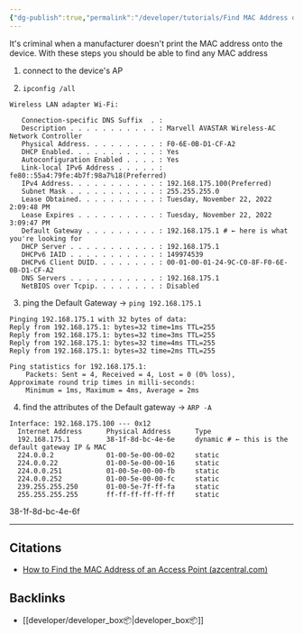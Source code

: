 ```yaml
---
{"dg-publish":true,"permalink":"/developer/tutorials/Find MAC Address of Any AP/","created":"2024-02-29T22:19:56.249-06:00","updated":"2024-03-01T00:19:46.000-06:00"}
---
```


It's criminal when a manufacturer doesn't print the MAC address onto the device. With these steps you should be able to find any MAC address

1. connect to the device's AP

2. `ipconfig /all`
```shell
Wireless LAN adapter Wi-Fi:

   Connection-specific DNS Suffix  . :
   Description . . . . . . . . . . . : Marvell AVASTAR Wireless-AC Network Controller
   Physical Address. . . . . . . . . : F0-6E-0B-D1-CF-A2
   DHCP Enabled. . . . . . . . . . . : Yes
   Autoconfiguration Enabled . . . . : Yes
   Link-local IPv6 Address . . . . . : fe80::55a4:79fe:4b7f:98a7%18(Preferred)
   IPv4 Address. . . . . . . . . . . : 192.168.175.100(Preferred)
   Subnet Mask . . . . . . . . . . . : 255.255.255.0
   Lease Obtained. . . . . . . . . . : Tuesday, November 22, 2022 2:09:48 PM
   Lease Expires . . . . . . . . . . : Tuesday, November 22, 2022 3:09:47 PM
   Default Gateway . . . . . . . . . : 192.168.175.1 # ← here is what you're looking for
   DHCP Server . . . . . . . . . . . : 192.168.175.1
   DHCPv6 IAID . . . . . . . . . . . : 149974539
   DHCPv6 Client DUID. . . . . . . . : 00-01-00-01-24-9C-C0-8F-F0-6E-0B-D1-CF-A2
   DNS Servers . . . . . . . . . . . : 192.168.175.1
   NetBIOS over Tcpip. . . . . . . . : Disabled
```

3. ping the Default Gateway → `ping 192.168.175.1`
```shell
Pinging 192.168.175.1 with 32 bytes of data:
Reply from 192.168.175.1: bytes=32 time=1ms TTL=255
Reply from 192.168.175.1: bytes=32 time=3ms TTL=255
Reply from 192.168.175.1: bytes=32 time=4ms TTL=255
Reply from 192.168.175.1: bytes=32 time=2ms TTL=255

Ping statistics for 192.168.175.1:
    Packets: Sent = 4, Received = 4, Lost = 0 (0% loss),
Approximate round trip times in milli-seconds:
    Minimum = 1ms, Maximum = 4ms, Average = 2ms
```

4. find the attributes of the Default gateway → `ARP -A`
```
Interface: 192.168.175.100 --- 0x12
  Internet Address      Physical Address      Type
  192.168.175.1         38-1f-8d-bc-4e-6e     dynamic # ← this is the default gateway IP & MAC
  224.0.0.2             01-00-5e-00-00-02     static
  224.0.0.22            01-00-5e-00-00-16     static
  224.0.0.251           01-00-5e-00-00-fb     static
  224.0.0.252           01-00-5e-00-00-fc     static
  239.255.255.250       01-00-5e-7f-ff-fa     static
  255.255.255.255       ff-ff-ff-ff-ff-ff     static
```
 38-1f-8d-bc-4e-6f
 
---
## Citations
- [How to Find the MAC Address of an Access Point (azcentral.com) ](https://yourbusiness.azcentral.com/mac-address-access-point-19756.html)

## Backlinks
- [[developer/developer_box📦\|developer_box📦]]